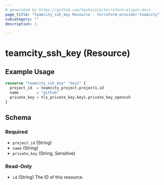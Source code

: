 ```yaml
---
# generated by https://github.com/hashicorp/terraform-plugin-docs
page_title: "teamcity_ssh_key Resource - terraform-provider-teamcity"
subcategory: ""
description: |-
  
---
```


# teamcity_ssh_key (Resource)

## Example Usage

```terraform
resource "teamcity_ssh_key" "key1" {
  project_id  = teamcity_project.project1.id
  name        = "github"
  private_key = tls_private_key.key1.private_key_openssh
}
```

## Schema

### Required

- `project_id` (String)
- `name` (String)
- `private_key` (String, Sensitive)

### Read-Only

- `id` (String) The ID of this resource.
